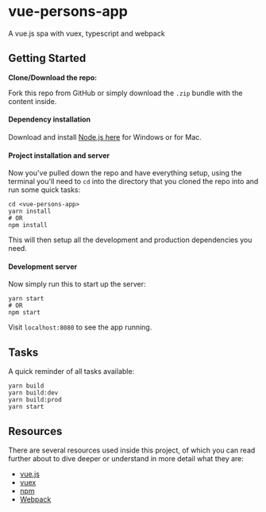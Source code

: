 # vue-persons-app
A vue.js spa with vuex, typescript and webpack

## Getting Started

**Clone/Download the repo:**

Fork this repo from GitHub or simply download the `.zip` bundle
with the content inside.

#### Dependency installation

Download and install [Node.js here](https://nodejs.org/en/download/) for
Windows or for Mac.

#### Project installation and server

Now you've pulled down the repo and have everything setup, using the terminal
you'll need to `cd` into the directory that you cloned the repo into and run
some quick tasks:

```
cd <vue-persons-app>
yarn install
# OR
npm install
```

This will then setup all the development and production dependencies you need.

#### Development server
Now simply run this to start up the server:

```
yarn start
# OR
npm start
```

Visit `localhost:8080` to see the app running.

## Tasks

A quick reminder of all tasks available:

```
yarn build
yarn build:dev
yarn build:prod
yarn start
```

## Resources

There are several resources used inside this project, of which you can read
further about to dive deeper or understand in more detail what they are:

* [vue.js](https://vuejs.org/)
* [vuex](https://vuex.vuejs.org/en/)
* [npm](https://www.npmjs.com/)
* [Webpack](https://webpack.js.org/)
